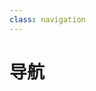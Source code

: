 ```yaml
---
class: navigation
---
```


<script setup>
import navigation from './components/navigation.vue'
</script>

# 导航

<ClientOnly>
<navigation/>
</ClientOnly>
